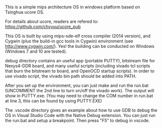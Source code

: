 This is a simple mips architecture OS in windows platform based on Tsinghua ucore OS. 

For details about ucore, readers are refered to:
https://github.com/chyyuu/ucore_pub

This OS is built by using mips-sde-elf cross compiler (2014 version), and Cygwin (plus the build-in gcc tools in Cygwin) environment
(see http://www.cygwin.com/). Yes! the building can be conducted on Windows (Windows 7 and 10 are tested).

debug directory contains an useful app (portable PUTTY), bitstream file for Nexys4-DDR board, and many useful scripts (including vivado tcl scripts that burn the bitstream to board, and OpenOCD startup scripts). In order to use vivado script, the vivado bin path should be added into PATH.

After you set up the environment, you can just make and run the run.bat (UNCOMMENT the 2nd line to turn on/off the vivado work). The output will show in PUTTY.exe. (You may need to change the COM number in run.bat at line 3, this can be found by using PUTTY.EXE)

The .vscode directory gives an example about how to use GDB to debug the OS in Visual Studio Code with the Native Debug extension. You can just run the run.bat and setup a breakpoint. Then press "F5" to debug in vscode.

